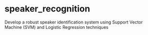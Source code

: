 # speaker_recognition
Develop a robust speaker identification system using  Support Vector Machine (SVM) and Logistic Regression techniques

